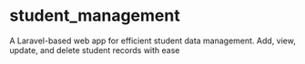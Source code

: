 # student_management
A Laravel-based web app for efficient student data management. Add, view, update, and delete student records with ease

